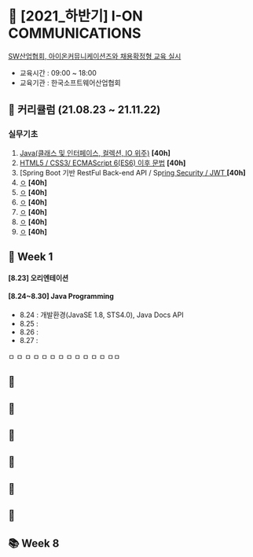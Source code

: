 # 🚀 [2021_하반기] I-ON COMMUNICATIONS
[SW산업협회, 아이온커뮤니케이션즈와 채용확정형 교육 실시](https://zdnet.co.kr/view/?no=20210824102600)
* 교육시간 : 09:00 ~ 18:00
* 교육기관 : 한국소프트웨어산업협회

## 🌱 커리큘럼 (21.08.23 ~ 21.11.22)
### 실무기초
1. [Java(클래스 및 인터페이스, 컬렉션, IO 위주)](#-Week-1) **[40h]**
2. [HTML5 / CSS3/ ECMAScript 6(ES6) 이후 문법](#-Week-2) **[40h]**
3. [Spring Boot 기반 RestFul Back-end API / Sp[ring Security / JWT ](#-Week-3) **[40h]**
4. [ㅇ](#-Week-4) **[40h]**
5. [ㅇ](#-Week-5) **[40h]**
6. [ㅇ](#-Week-6) **[40h]**
7. [ㅇ](#-Week-7) **[40h]**
8. [ㅇ](#-Week-8) **[40h]**
9. [ㅇ](#-Week-9) **[40h]**


## 📕 Week 1
#### [8.23] 오리엔테이션
#### [8.24~8.30] Java Programming
- 8.24 : 개발환경(JavaSE 1.8, STS4.0), Java Docs API
- 8.25 : 
- 8.26 : 
- 8.27 : 

ㅁ
ㅁ
ㅁ
ㅁ
ㅁ
ㅁ
ㅁ
ㅁ
ㅁ
ㅁ
ㅁ
ㅁ
ㅁㅁ
## 📙
## 📒
## 📗
## 📘 
## 📔
## 📓
## 📚 Week 8
